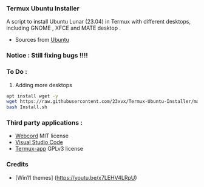 ### Termux Ubuntu Installer
 A script to install Ubuntu Lunar (23.04) in Termux with different desktops,
 including GNOME , XFCE and MATE desktop . 
- Sources from [Ubuntu](https://cloud-images.ubuntu.com)
### Notice : Still fixing bugs !!!!



### To Do : 
1) Adding more desktops   

```bash 
apt install wget -y 
wget https://raw.githubusercontent.com/23xvx/Termux-Ubuntu-Installer/main/Install.sh
bash Install.sh 
```

### Third party applications :
- [Webcord](https://github.com/SpacingBat3/WebCord) MIT license 
- [Visual Studio Code](https://code.visualstudio.com) 
- [Termux-app](https://github.com/termux/termux-app) GPLv3 license

### Credits 
- [Win11 themes] (https://youtu.be/x7LEHV4LRpU) 